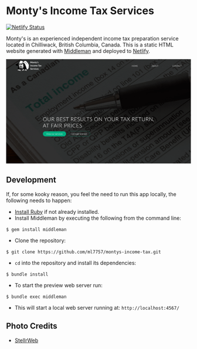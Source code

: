 # Monty's Income Tax Services

[![Netlify Status][netlify-badge]][netlify-project]

Monty's is an experienced independent income tax preparation service located in Chilliwack, British Columbia, Canada.
This is a static HTML website generated with [Middleman][middleman-website] and deployed to [Netlify][netlify-website].

![Monty's Homepage](/source/images/homepage.png)

## Development

If, for some kooky reason, you feel the need to run this app locally, the following needs to happen:

- [Install Ruby][ruby-install] if not already installed. 
- Install Middleman by executing the following from the command line:
```
$ gem install middleman
```
- Clone the repository:
```
$ git clone https://github.com/ml7757/montys-income-tax.git
```
- `cd` into the repository and install its dependencies:
```
$ bundle install
```
- To start the preview web server run:
```
$ bundle exec middleman
```
- This will start a local web server running at: `http://localhost:4567/`

## Photo Credits

- [StellrWeb][unsplash-credit]

[montys-website]: https://www.montysincometax.com
[netlify-badge]: https://api.netlify.com/api/v1/badges/47f8e335-cf3e-46c3-b9fe-8f972704fc50/deploy-status
[netlify-project]: https://app.netlify.com/sites/quizzical-goldwasser-7d53ab/deploys
[netlify-website]: https://www.netlify.com/
[middleman-website]: https://middlemanapp.com/
[ruby-install]: https://www.ruby-lang.org/en/documentation/installation/
[unsplash-credit]: https://unsplash.com/photos/djb1whucfBY

